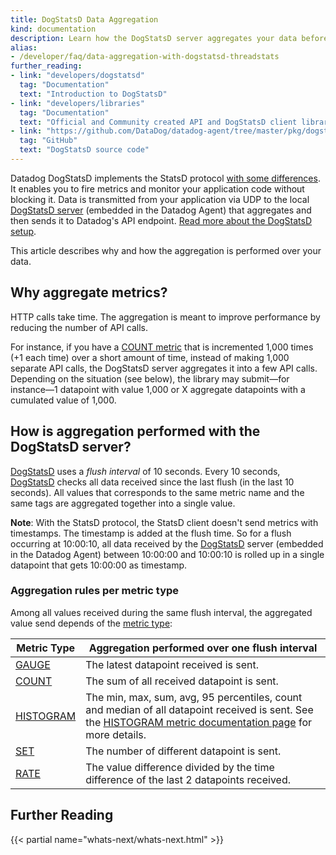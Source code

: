 ```yaml
---
title: DogStatsD Data Aggregation
kind: documentation
description: Learn how the DogStatsD server aggregates your data before sending it to Datadog
alias:
- /developer/faq/data-aggregation-with-dogstatsd-threadstats
further_reading:
- link: "developers/dogstatsd"
  tag: "Documentation"
  text: "Introduction to DogStatsD"
- link: "developers/libraries"
  tag: "Documentation"
  text: "Official and Community created API and DogStatsD client libraries"
- link: "https://github.com/DataDog/datadog-agent/tree/master/pkg/dogstatsd"
  tag: "GitHub"
  text: "DogStatsD source code"
---
```


Datadog DogStatsD implements the StatsD protocol [with some differences][1]. It enables you to fire metrics and monitor your application code without blocking it. Data is transmitted from your application via UDP to the local [DogStatsD server][2] (embedded in the Datadog Agent) that aggregates and then sends it to Datadog's API endpoint. [Read more about the DogStatsD setup][2].

This article describes why and how the aggregation is performed over your data.

## Why aggregate metrics?

HTTP calls take time. The aggregation is meant to improve performance by reducing the number of API calls.

For instance, if you have a [COUNT metric][3] that is incremented 1,000 times (+1 each time) over a short amount of time, instead of making 1,000 separate API calls, the DogStatsD server aggregates it into a few API calls. Depending on the situation (see below), the library may submit—for instance—1 datapoint with value 1,000 or X aggregate datapoints with a cumulated value of 1,000.

## How is aggregation performed with the DogStatsD server?

[DogStatsD][2] uses a *flush interval* of 10 seconds. Every 10 seconds, [DogStatsD][2] checks all data received since the last flush (in the last 10 seconds). All values that corresponds to the same metric name and the same tags are aggregated together into a single value.

**Note**: With the StatsD protocol, the StatsD client doesn't send metrics with timestamps. The timestamp is added at the flush time. So for a flush occurring at 10:00:10, all data received by the [DogStatsD][2] server (embedded in the Datadog Agent) between 10:00:00 and 10:00:10 is rolled up in a single datapoint that gets 10:00:00 as timestamp.

### Aggregation rules per metric type

Among all values received during the same flush interval, the aggregated value send depends of the [metric type][4]:

| Metric Type                                                                          | Aggregation performed over one flush interval                                                                                                                  |
|--------------------------------------------------------------------------------------|----------------------------------------------------------------------------------------------------------------------------------------------------------------|
| [GAUGE][5]         | The latest datapoint received is sent.                                                                                                                         |
| [COUNT][3]         | The sum of all received datapoint is sent.                                                                                                                     |
| [HISTOGRAM][6] | The min, max, sum, avg, 95 percentiles, count and median of all datapoint received is sent. See the [HISTOGRAM metric documentation page][7] for more details. |
| [SET][8]             | The number of different datapoint is sent.                                                                                                                     |
| [RATE][9]           | The value difference divided by the time difference of the last 2 datapoints received.                                                                         |

## Further Reading

{{< partial name="whats-next/whats-next.html" >}}

[1]: /developers/dogstatsd
[2]: /developers/metrics/dogstatsd_metrics_submission
[3]: /developers/metrics/metrics_type/?tab=count#metric-submission-types
[4]: /developers/metrics/metrics_type
[5]: /developers/metrics/metrics_type/?tab=gauge#metric-submission-types
[6]: /developers/metrics/metrics_type/?tab=histogram#metric-submission-types
[7]: /developers/metrics/metrics_type/?tab=histogram#metric-submission-types
[8]: /developers/metrics/metrics_type/?tab=set#metric-submission-types
[9]: /developers/metrics/metrics_type/?tab=rate#metric-submission-types

